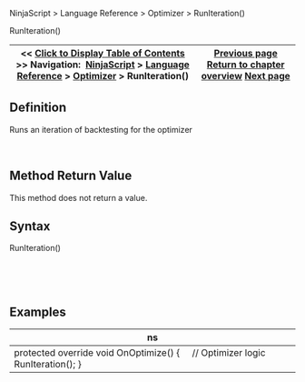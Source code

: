 ﻿


NinjaScript \> Language Reference \> Optimizer \> RunIteration()






















RunIteration()







| \<\< [Click to Display Table of Contents](runiteration.md) \>\> **Navigation:**     [NinjaScript](ninjascript-1.md) \> [Language Reference](language_reference_wip-1.md) \> [Optimizer](optimizer-1.md) \> RunIteration() | [Previous page](optimizationparameters-1.md) [Return to chapter overview](optimizer-1.md) [Next page](supportsmultiobjectiveoptimiza-1.md) |
| --- | --- |











## Definition


Runs an iteration of backtesting for the optimizer


 


## Method Return Value


This method does not return a value.


## 


## Syntax


RunIteration()


 


 


## 


## Examples




| ns |
| --- |
| protected override void OnOptimize() {      // Optimizer logic      RunIteration(); } |









